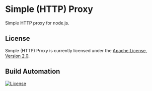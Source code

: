 # Simple (HTTP) Proxy

Simple HTTP proxy for node.js.

## License

Simple (HTTP) Proxy is currently licensed under the [Apache License, Version 2.0](http://www.apache.org/licenses/).

## Build Automation

[![License](https://img.shields.io/badge/license-Apache%202.0-blue.svg)](https://www.apache.org/licenses/)
